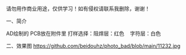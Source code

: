 请勿用作商业用途，仅供学习！如有侵权请联系我删除，谢谢！

一、简介

AD绘制的
PCB放在附件里
打样选择：阻焊层：红色    字符层：白色

二、效果图
https://github.com/beidouhz/photo_bad/blob/main/11232.jpg
